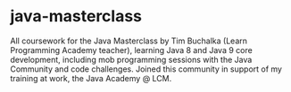 # java-masterclass
All coursework for the Java Masterclass by Tim Buchalka (Learn Programming Academy teacher), learning Java 8 and Java 9 core development, including mob programming sessions with the Java Community and code challenges. Joined this community in support of my training at work, the Java Academy @ LCM.
